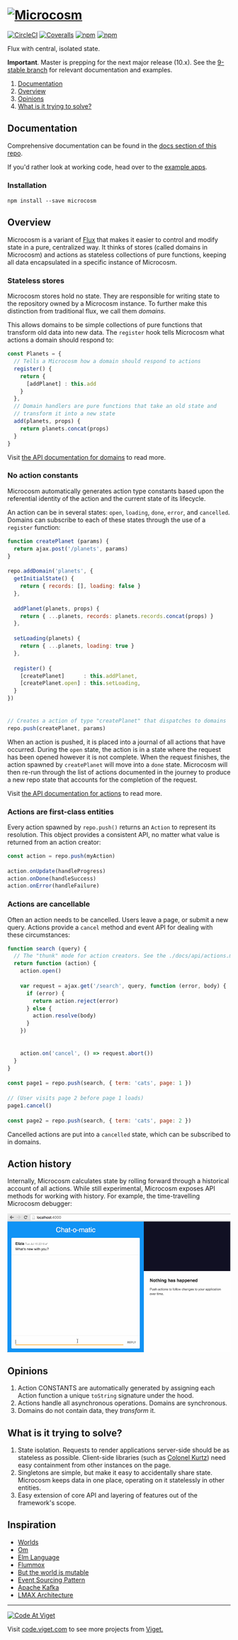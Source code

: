# [![Microcosm](http://code.viget.com/microcosm/images/microcosm.svg)](http://code.viget.com/microcosm/)

[![CircleCI](https://img.shields.io/circleci/project/vigetlabs/microcosm.svg?maxAge=2592000)](https://circleci.com/gh/vigetlabs/microcosm)
[![Coveralls](https://img.shields.io/coveralls/vigetlabs/microcosm.svg?maxAge=2592000)](https://coveralls.io/github/vigetlabs/microcosm)
[![npm](https://img.shields.io/npm/v/microcosm.svg?maxAge=2592000)](https://www.npmjs.com/package/microcosm)
[![npm](https://img.shields.io/npm/dm/microcosm.svg?maxAge=2592000)](https://www.npmjs.com/package/microcosm)

Flux with central, isolated state.

**Important**. Master is prepping for the next major release
(10.x). See the
[9-stable branch](https://github.com/vigetlabs/microcosm/tree/9-stable)
for relevant documentation and examples.

1. [Documentation](#documentation)
2. [Overview](#overview)
3. [Opinions](#opinions)
4. [What is it trying to solve?](#what-is-it-trying-to-solve)

## Documentation

Comprehensive documentation can be found in the [docs section of this repo](docs).

If you'd rather look at working code, head over to the [example apps](examples).

### Installation
```
npm install --save microcosm
```

## Overview

Microcosm is a variant of [Flux](https://facebook.github.io/flux/)
that makes it easier to control and modify state in a pure,
centralized way. It thinks of stores (called domains in Microcosm) and
actions as stateless collections of pure functions, keeping all data
encapsulated in a specific instance of Microcosm.

### Stateless stores

Microcosm stores hold no state. They are responsible for writing state
to the repository owned by a Microcosm instance. To further make this
distinction from traditional flux, we call them _domains_.

This allows domains to be simple collections of pure functions that
transform old data into new data. The `register` hook tells Microcosm
what actions a domain should respond to:

```javascript
const Planets = {
  // Tells a Microcosm how a domain should respond to actions
  register() {
    return {
      [addPlanet] : this.add
    }
  },
  // Domain handlers are pure functions that take an old state and
  // transform it into a new state
  add(planets, props) {
    return planets.concat(props)
  }
}
```

Visit [the API documentation for domains](./docs/api/domains.md) to
read more.

### No action constants

Microcosm automatically generates action type constants based upon the
referential identity of the action and the current state of its
lifecycle.

An action can be in several states: `open`, `loading`, `done`,
`error`, and `cancelled`. Domains can subscribe to each of these
states through the use of a `register` function:

```javascript
function createPlanet (params) {
  return ajax.post('/planets', params)
}

repo.addDomain('planets', {
  getInitialState() {
    return { records: [], loading: false }
  },

  addPlanet(planets, props) {
    return { ...planets, records: planets.records.concat(props) }
  },

  setLoading(planets) {
    return { ...planets, loading: true }
  },

  register() {
    [createPlanet]      : this.addPlanet,
    [createPlanet.open] : this.setLoading,
  }
})


// Creates a action of type "createPlanet" that dispatches to domains
repo.push(createPlanet, params)
```

When an action is pushed, it is placed into a journal of all actions
that have occurred. During the `open` state, the action is in a state
where the request has been opened however it is not complete. When the
request finishes, the action spawned by `createPlanet` will move into
a `done` state. Microcosm will then re-run through the list of actions
documented in the journey to produce a new repo state that
accounts for the completion of the request.

Visit [the API documentation for actions](./docs/api/actions.md) to
read more.

### Actions are first-class entities

Every action spawned by `repo.push()` returns an `Action` to represent
its resolution. This object provides a consistent API, no matter what
value is returned from an action creator:

```javascript
const action = repo.push(myAction)

action.onUpdate(handleProgress)
action.onDone(handleSuccess)
action.onError(handleFailure)
```

### Actions are cancellable

Often an action needs to be cancelled. Users leave a page, or submit a
new query. Actions provide a `cancel` method and event API for dealing
with these circumstances:

```javascript
function search (query) {
  // The "thunk" mode for action creators. See the ./docs/api/actions.md
  return function (action) {
    action.open()

    var request = ajax.get('/search', query, function (error, body) {
      if (error) {
        return action.reject(error)
      } else {
        action.resolve(body)
      }
    })


    action.on('cancel', () => request.abort())
  }
}

const page1 = repo.push(search, { term: 'cats', page: 1 })

// (User visits page 2 before page 1 loads)
page1.cancel()

const page2 = repo.push(search, { term: 'cats', page: 2 })
```

Cancelled actions are put into a `cancelled` state, which can be
subscribed to in domains.

## Action history

Internally, Microcosm calculates state by rolling forward through a historical account of all actions. While still experimental, Microcosm exposes API methods for working with history. For example, the time-travelling Microcosm debugger:

<a href="https://github.com/vigetlabs/microcosm-debugger" style="display: block">
  <img style="display: block; margin: 0 auto;" src="https://github.com/vigetlabs/microcosm-debugger/raw/master/docs/chat-debugger.gif" alt="Microcosm Debugger" width="600" />
</a>

## Opinions

1. Action CONSTANTS are automatically generated by assigning
   each Action function a unique `toString` signature under the hood.
2. Actions handle all asynchronous operations. Domains are
   synchronous.
3. Domains do not contain data, they _transform_ it.

## What is it trying to solve?

1. State isolation. Requests to render applications server-side should
   be as stateless as possible. Client-side libraries (such as
   [Colonel Kurtz](https://github.com/vigetlabs/colonel-kurtz)) need easy
   containment from other instances on the page.
2. Singletons are simple, but make it easy to accidentally share
   state. Microcosm keeps data in one place, operating on it
   statelessly in other entities.
3. Easy extension of core API and layering of features out of the
   framework's scope.

## Inspiration

- [Worlds](http://www.vpri.org/pdf/rn2008001_worlds.pdf)
- [Om](https://github.com/omcljs/om)
- [Elm Language](https://elm-lang.org)
- [Flummox](https://github.com/acdlite/flummox)
- [But the world is mutable](http://www.lispcast.com/the-world-is-mutable)
- [Event Sourcing Pattern](http://martinfowler.com/eaaDev/EventSourcing.html)
- [Apache Kafka](http://kafka.apache.org/)
- [LMAX Architecture](http://martinfowler.com/articles/lmax.html)

***

<a href="http://code.viget.com">
  <img src="http://code.viget.com/github-banner.png" alt="Code At Viget">
</a>

Visit [code.viget.com](http://code.viget.com) to see more projects from [Viget.](https://viget.com)
